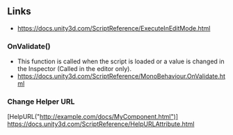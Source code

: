 ## Links
* https://docs.unity3d.com/ScriptReference/ExecuteInEditMode.html

### OnValidate()
- This function is called when the script is loaded or a value is changed in the Inspector (Called in the editor only).
- https://docs.unity3d.com/ScriptReference/MonoBehaviour.OnValidate.html


### Change Helper URL
[HelpURL("http://example.com/docs/MyComponent.html")]
https://docs.unity3d.com/ScriptReference/HelpURLAttribute.html
